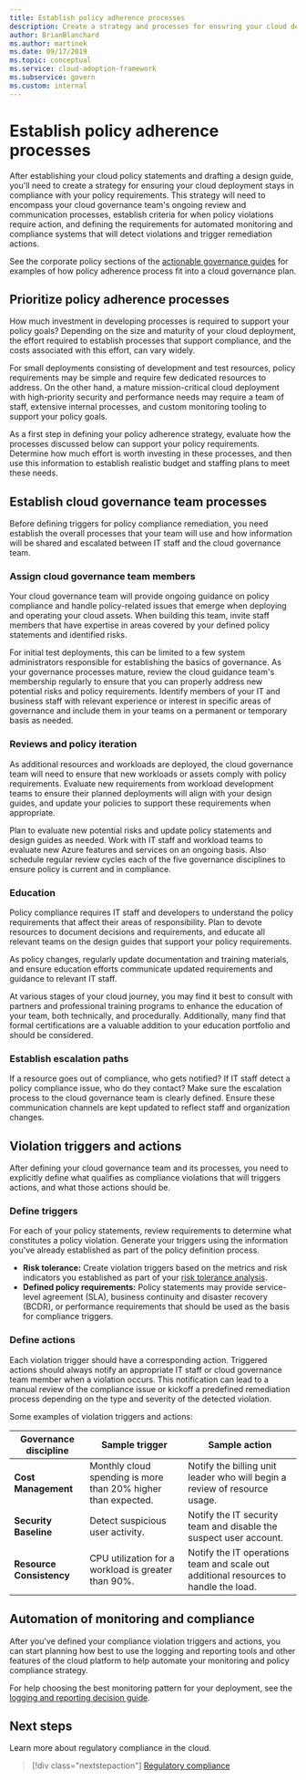 ```yaml
---
title: Establish policy adherence processes
description: Create a strategy and processes for ensuring your cloud deployment stays in compliance with your policy requirements.
author: BrianBlanchard
ms.author: martinek
ms.date: 09/17/2019
ms.topic: conceptual
ms.service: cloud-adoption-framework
ms.subservice: govern
ms.custom: internal
---
```


# Establish policy adherence processes

After establishing your cloud policy statements and drafting a design guide, you'll need to create a strategy for ensuring your cloud deployment stays in compliance with your policy requirements. This strategy will need to encompass your cloud governance team's ongoing review and communication processes, establish criteria for when policy violations require action, and defining the requirements for automated monitoring and compliance systems that will detect violations and trigger remediation actions.

See the corporate policy sections of the [actionable governance guides](../guides/index.md) for examples of how policy adherence process fit into a cloud governance plan.

## Prioritize policy adherence processes

How much investment in developing processes is required to support your policy goals? Depending on the size and maturity of your cloud deployment, the effort required to establish processes that support compliance, and the costs associated with this effort, can vary widely.

For small deployments consisting of development and test resources, policy requirements may be simple and require few dedicated resources to address. On the other hand, a mature mission-critical cloud deployment with high-priority security and performance needs may require a team of staff, extensive internal processes, and custom monitoring tooling to support your policy goals.

As a first step in defining your policy adherence strategy, evaluate how the processes discussed below can support your policy requirements. Determine how much effort is worth investing in these processes, and then use this information to establish realistic budget and staffing plans to meet these needs.

## Establish cloud governance team processes

Before defining triggers for policy compliance remediation, you need establish the overall processes that your team will use and how information will be shared and escalated between IT staff and the cloud governance team.

### Assign cloud governance team members

Your cloud governance team will provide ongoing guidance on policy compliance and handle policy-related issues that emerge when deploying and operating your cloud assets. When building this team, invite staff members that have expertise in areas covered by your defined policy statements and identified risks.

For initial test deployments, this can be limited to a few system administrators responsible for establishing the basics of governance. As your governance processes mature, review the cloud guidance team's membership regularly to ensure that you can properly address new potential risks and policy requirements. Identify members of your IT and business staff with relevant experience or interest in specific areas of governance and include them in your teams on a permanent or temporary basis as needed.

### Reviews and policy iteration

As additional resources and workloads are deployed, the cloud governance team will need to ensure that new workloads or assets comply with policy requirements. Evaluate new requirements from workload development teams to ensure their planned deployments will align with your design guides, and update your policies to support these requirements when appropriate.

Plan to evaluate new potential risks and update policy statements and design guides as needed. Work with IT staff and workload teams to evaluate new Azure features and services on an ongoing basis. Also schedule regular review cycles each of the five governance disciplines to ensure policy is current and in compliance.

### Education

Policy compliance requires IT staff and developers to understand the policy requirements that affect their areas of responsibility. Plan to devote resources to document decisions and requirements, and educate all relevant teams on the design guides that support your policy requirements.

As policy changes, regularly update documentation and training materials, and ensure education efforts communicate updated requirements and guidance to relevant IT staff.

At various stages of your cloud journey, you may find it best to consult with partners and professional training programs to enhance the education of your team, both technically, and procedurally. Additionally, many find that formal certifications are a valuable addition to your education portfolio and should be considered.

### Establish escalation paths

If a resource goes out of compliance, who gets notified? If IT staff detect a policy compliance issue, who do they contact? Make sure the escalation process to the cloud governance team is clearly defined. Ensure these communication channels are kept updated to reflect staff and organization changes.

## Violation triggers and actions

After defining your cloud governance team and its processes, you need to explicitly define what qualifies as compliance violations that will triggers actions, and what those actions should be.

### Define triggers

For each of your policy statements, review requirements to determine what constitutes a policy violation. Generate your triggers using the information you've already established as part of the policy definition process.

- **Risk tolerance:** Create violation triggers based on the metrics and risk indicators you established as part of your [risk tolerance analysis](./risk-tolerance.md).
- **Defined policy requirements:** Policy statements may provide service-level agreement (SLA), business continuity and disaster recovery (BCDR), or performance requirements that should be used as the basis for compliance triggers.

### Define actions

Each violation trigger should have a corresponding action. Triggered actions should always notify an appropriate IT staff or cloud governance team member when a violation occurs. This notification can lead to a manual review of the compliance issue or kickoff a predefined remediation process depending on the type and severity of the detected violation.

Some examples of violation triggers and actions:

<!-- docutune:casing "Cost Management" "Deployment Acceleration" "Identity Baseline" "Resource Consistency" "Security Baseline" -->

| Governance discipline | Sample trigger | Sample action |
|-----------------------------|----------------|---------------|
| **Cost Management** | Monthly cloud spending is more than 20% higher than expected. | Notify the billing unit leader who will begin a review of resource usage. |
| **Security Baseline** | Detect suspicious user activity. | Notify the IT security team and disable the suspect user account. |
| **Resource Consistency** | CPU utilization for a workload is greater than 90%. | Notify the IT operations team and scale out additional resources to handle the load. |

## Automation of monitoring and compliance

After you've defined your compliance violation triggers and actions, you can start planning how best to use the logging and reporting tools and other features of the cloud platform to help automate your monitoring and policy compliance strategy.

For help choosing the best monitoring pattern for your deployment, see the [logging and reporting decision guide](../../decision-guides/logging-and-reporting/index.md).

## Next steps

Learn more about regulatory compliance in the cloud.

> [!div class="nextstepaction"]
> [Regulatory compliance](./regulatory-compliance.md)
